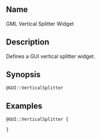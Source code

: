 ## Name

GML Vertical Splitter Widget

## Description

Defines a GUI vertical splitter widget.

## Synopsis

`@GUI::VerticalSplitter`

## Examples

```gml
@GUI::VerticalSplitter {

}
```
